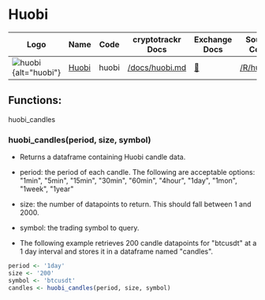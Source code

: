 # Huobi

| Logo                                                                                                                       | Name                            | Code  | cryptotrackr Docs                                                                      | Exchange Docs                                     | Source Code                                                                    |
|------------|------------|------------|------------|------------|------------|
| ![huobi](https://user-images.githubusercontent.com/1294454/85734211-85755480-b705-11ea-8b35-0b7f1db33a2f.jpg){alt="huobi"} | [Huobi](https://www.huobi.com/) | huobi | [/docs/huobi.md](https://github.com/TrevorFrench/cryptotrackr/blob/main/docs/huobi.md) | [🏢](https://huobiapi.github.io/docs/spot/v1/en/) | [/R/huobi.R](https://github.com/TrevorFrench/cryptotrackr/blob/main/R/huobi.R) |

## Functions:

huobi_candles

### huobi_candles(period, size, symbol)

-   Returns a dataframe containing Huobi candle data.

-   period: the period of each candle. The following are acceptable options:	"1min", "5min", "15min", "30min", "60min", "4hour", "1day", "1mon", "1week", "1year"

-   size: the number of datapoints to return. This should fall between 1 and 2000.

-   symbol: the trading symbol to query.

-   The following example retrieves 200 candle datapoints for "btcusdt" at a 1 day interval and stores it in a dataframe named "candles".

``` r
period <- '1day'
size <- '200'
symbol <- 'btcusdt'
candles <- huobi_candles(period, size, symbol)
```
